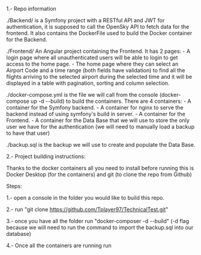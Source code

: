 1.- Repo information

  ./Backend/ is a Symfony project with a RESTful API and JWT for authentication, it is supposed to call the OpenSky API to fetch data for the frontend. It also contains the DockerFile used to build the Docker container for the     Backend. 

  ./Frontend/ An Angular project containing the Frontend. It has 2 pages:
       - A login page where all unauthenticated users will be able to login to get access to the home page.
       - The home page where they can select an Airport Code and a time range (both fields have validation) to find all the flights arriving to the selected airport during the selected time and it will be displayed in a table           with pagination, sorting and column selection.
      
  ./docker-compose.yml is the file we will call from the console (docker-compose up -d --build) to build the containers. There are 4 containers:
       - A container for the Symfony backend.
       - A container for nginx to serve the backend instead of using symfony's build in server.
       - A container for the Frontend.
       - A container for the Data Base that we will use to store the only user we have for the authentication (we will need to manually load a backup to have that user)
     
  ./backup.sql is the backup we will use to create and populate the Data Base. 

2.- Project building instructions:

  Thanks to the docker containers all you need to install before running this is Docker Desktop (for the containers) and git (to clone the repo from Github)

  Steps:

  1.- open a console in the folder you would like to build this repo.

  2.- run "git clone https://github.com/Tplayer97/TechnicalTest.git"

  3.- once you have all the folder run "docker-composer -d --build" (-d flag because we will need to run the command to import the backup.sql into our database)

  4.- Once all the containers are running run 


